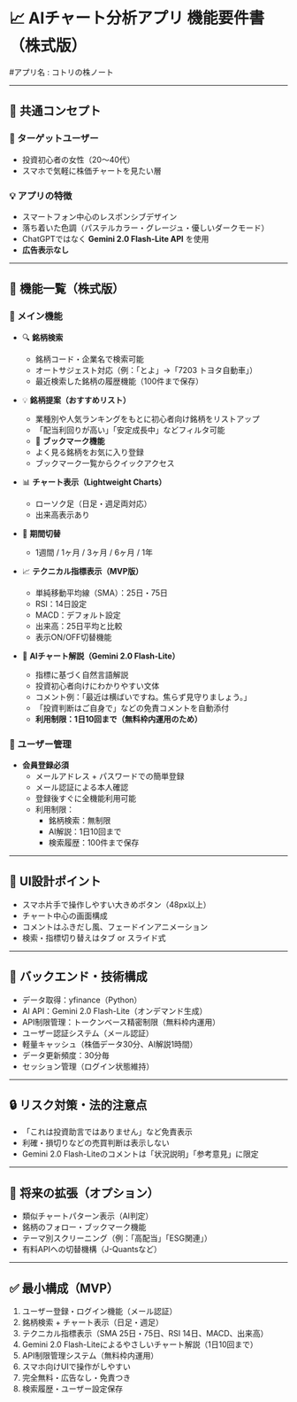 # 📈 AIチャート分析アプリ 機能要件書（株式版）
#アプリ名 : コトリの株ノート

---

## 🌟 共通コンセプト

### 🌸 ターゲットユーザー
- 投資初心者の女性（20〜40代）
- スマホで気軽に株価チャートを見たい層

### 💡 アプリの特徴
- スマートフォン中心のレスポンシブデザイン
- 落ち着いた色調（パステルカラー・グレージュ・優しいダークモード）
- ChatGPTではなく **Gemini 2.0 Flash-Lite API** を使用
- **広告表示なし**

---

## 🧭 機能一覧（株式版）

### 📌 メイン機能

- 🔍 **銘柄検索**
  - 銘柄コード・企業名で検索可能
  - オートサジェスト対応（例：「とよ」→「7203 トヨタ自動車」）
  - 最近検索した銘柄の履歴機能（100件まで保存）

- 💡 **銘柄提案（おすすめリスト）**
  - 業種別や人気ランキングをもとに初心者向け銘柄をリストアップ
  - 「配当利回りが高い」「安定成長中」などフィルタ可能
  - 🔖 **ブックマーク機能**
  - よく見る銘柄をお気に入り登録
  - ブックマーク一覧からクイックアクセス

- 📊 **チャート表示（Lightweight Charts）**
  - ローソク足（日足・週足両対応）
  - 出来高表示あり

- 🔁 **期間切替**
  - 1週間 / 1ヶ月 / 3ヶ月 / 6ヶ月 / 1年

- 📈 **テクニカル指標表示（MVP版）**
  - 単純移動平均線（SMA）：25日・75日
  - RSI：14日設定
  - MACD：デフォルト設定
  - 出来高：25日平均と比較
  - 表示ON/OFF切替機能

- 🤖 **AIチャート解説（Gemini 2.0 Flash-Lite）**
  - 指標に基づく自然言語解説
  - 投資初心者向けにわかりやすい文体
  - コメント例：「最近は横ばいですね。焦らず見守りましょう。」
  - 「投資判断はご自身で」などの免責コメントを自動添付
  - **利用制限：1日10回まで（無料枠内運用のため）**

### 👤 **ユーザー管理**
- **会員登録必須**
  - メールアドレス + パスワードでの簡単登録
  - メール認証による本人確認
  - 登録後すぐに全機能利用可能
  - 利用制限：
    - 銘柄検索：無制限
    - AI解説：1日10回まで
    - 検索履歴：100件まで保存

---

## 📱 UI設計ポイント

- スマホ片手で操作しやすい大きめボタン（48px以上）
- チャート中心の画面構成
- コメントはふきだし風、フェードインアニメーション
- 検索・指標切り替えはタブ or スライド式

---

## 🔧 バックエンド・技術構成

- データ取得：yfinance（Python）
- AI API：Gemini 2.0 Flash-Lite（オンデマンド生成）
- API制限管理：トークンベース精密制限（無料枠内運用）
- ユーザー認証システム（メール認証）
- 軽量キャッシュ（株価データ30分、AI解説1時間）
- データ更新頻度：30分毎
- セッション管理（ログイン状態維持）

---

## 🔒 リスク対策・法的注意点

- 「これは投資助言ではありません」など免責表示
- 利確・損切りなどの売買判断は表示しない
- Gemini 2.0 Flash-Liteのコメントは「状況説明」「参考意見」に限定

---

## 🚀 将来の拡張（オプション）

- 類似チャートパターン表示（AI判定）
- 銘柄のフォロー・ブックマーク機能
- テーマ別スクリーニング（例：「高配当」「ESG関連」）
- 有料APIへの切替機構（J-Quantsなど）

---

## ✅ 最小構成（MVP）

1. ユーザー登録・ログイン機能（メール認証）
2. 銘柄検索 + チャート表示（日足・週足）
3. テクニカル指標表示（SMA 25日・75日、RSI 14日、MACD、出来高）
4. Gemini 2.0 Flash-Liteによるやさしいチャート解説（1日10回まで）
5. API制限管理システム（無料枠内運用）
6. スマホ向けUIで操作がしやすい
7. 完全無料・広告なし・免責つき
8. 検索履歴・ユーザー設定保存
